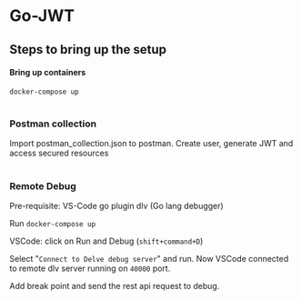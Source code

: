 # Go-JWT
## Steps to bring up the setup

#### Bring up containers
 ```docker-compose up```

#
### Postman collection
Import postman_collection.json to postman.
Create user, generate JWT and access secured resources

#
### Remote Debug 
Pre-requisite: VS-Code go plugin dlv (Go lang debugger)

Run ```docker-compose up```

VSCode: click on Run and Debug (```shift+command+D```)

Select "```Connect to Delve debug server```" and run. Now VSCode connected to remote dlv server running on ```40000``` port.

Add break point and send the rest api request to debug.